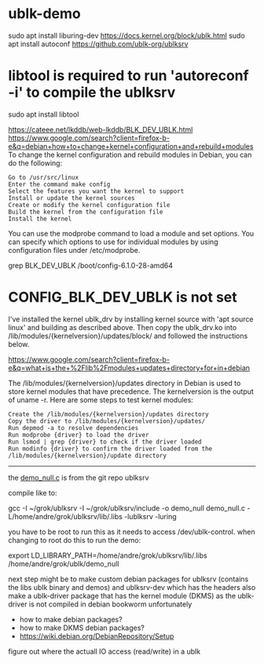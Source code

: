 # ublk-demo

sudo apt install liburing-dev
https://docs.kernel.org/block/ublk.html
sudo apt install autoconf
https://github.com/ublk-org/ublksrv

# libtool is required to run 'autoreconf -i' to compile the ublksrv
sudo apt install libtool

https://cateee.net/lkddb/web-lkddb/BLK_DEV_UBLK.html
https://www.google.com/search?client=firefox-b-e&q=debian+how+to+change+kernel+configuration+and+rebuild+modules
To change the kernel configuration and rebuild modules in Debian, you can do the following: 

    Go to /usr/src/linux
    Enter the command make config
    Select the features you want the kernel to support
    Install or update the kernel sources
    Create or modify the kernel configuration file
    Build the kernel from the configuration file
    Install the kernel 

You can use the modprobe command to load a module and set options. You can specify which options to use for individual modules by using configuration files under /etc/modprobe. 

grep BLK_DEV_UBLK /boot/config-6.1.0-28-amd64 
# CONFIG_BLK_DEV_UBLK is not set

I've installed the kernel ublk_drv by installing kernel source with 'apt source linux' and building as described above. Then copy the ublk_drv.ko into /lib/modules/{kernelversion}/updates/block/ and followed the instructions below.

https://www.google.com/search?client=firefox-b-e&q=what+is+the+%2Flib%2Fmodules+updates+directory+for+in+debian

The /lib/modules/{kernelversion}/updates directory in Debian is used to store kernel modules that have precedence. The kernelversion is the output of uname -r. 
Here are some steps to test kernel modules: 

    Create the /lib/modules/{kernelversion}/updates directory
    Copy the driver to /lib/modules/{kernelversion}/updates/
    Run depmod -a to resolve dependencies
    Run modprobe {driver} to load the driver
    Run lsmod | grep {driver} to check if the driver loaded
    Run modinfo {driver} to confirm the driver loaded from the /lib/modules/{kernelversion}/update directory

---

the [demo_null.c](https://github.com/ublk-org/ublksrv/blob/master/demo_null.c) is from the git repo ublksrv

compile like to:

gcc -I ~/grok/ublksrv -I ~/grok/ublksrv/include -o demo_null demo_null.c -L/home/andre/grok/ublksrv/lib/.libs -lublksrv -luring

you have to be root to run this as it needs to access /dev/ublk-control. when changing to root do this to run the demo:

export LD_LIBRARY_PATH=/home/andre/grok/ublksrv/lib/.libs
/home/andre/grok/ublk/demo_null


next step might be to make custom debian packages for ublksrv (contains the libs ublk binary and demos) and ublksrv-dev which has the headers
also make a ublk-driver package that has the kernel module (DKMS) as the ublk-driver is not compiled in debian bookworm unfortunately
 - how to make debian packages?
 - how to make DKMS debian packages?
 - https://wiki.debian.org/DebianRepository/Setup

 figure out where the actuall IO access (read/write) in a ublk 

